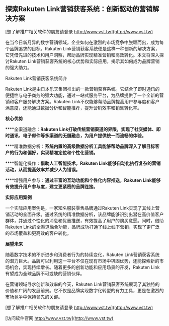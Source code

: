 ## **探索Rakuten Link营销获客系统：创新驱动的营销解决方案**

[想了解推广相关软件的朋友请登录 http://www.vst.tw](http://www.vst.tw)

在当今日新月异的数字营销领域，企业如何在激烈的市场竞争中脱颖而出，成为每个品牌追求的目标。Rakuten Link营销获客系统便是这样一种创新的解决方案，它凭借先进的技术和用户洞察，帮助品牌实现精准营销和高效转化。本文将深入探讨Rakuten Link营销获客系统的核心优势和实际应用，揭示其如何成为品牌营销的强大助力。

Rakuten Link营销获客系统简介

Rakuten Link是由日本乐天集团推出的一款营销获客系统。它结合了即时通讯的便捷性与电子商务的强大功能，通过一站式服务平台，为品牌提供了一个全新的营销和客户服务解决方案。Rakuten Link不仅能够帮助品牌提高用户参与度和客户满意度，还能通过数据分析和智能推荐，提升营销效率和销售转化率。

**核心优势**

****全渠道融合：**Rakuten Link打破传统营销渠道的界限，实现了社交媒体、即时通讯、电子邮件等多渠道的无缝融合，为用户提供统一而流畅的体验。**

****精准数据分析：**系统内置的高级数据分析工具能够帮助品牌深入了解目标客户的行为和偏好，实现精准定位和个性化营销。**

****智能化操作：**借助人工智能技术，Rakuten Link能够自动化执行复杂的营销活动，从而提高效率并减少人为错误。**

****增强用户参与：**通过丰富的互动功能和个性化内容推送，Rakuten Link能够有效提升用户参与度，建立更紧密的品牌连接。**

**实际应用案例**

一个实际应用案例是，一家知名服装零售品牌通过Rakuten Link实现了其线上营销活动的全面升级。通过系统的精准数据分析，该品牌能够识别出潜在高价值客户群体，并通过个性化的消息和优惠推送，有效提高了用户的购买意愿。同时，借助Rakuten Link的全渠道融合功能，品牌成功打通了线上线下营销，实现了更广泛的市场覆盖和更高效的客户转化。

**展望未来**

随着数字技术的不断进步和消费者行为的持续变化，Rakuten Link营销获客系统的潜力巨大。品牌可以利用这一平台不仅在现有市场中巩固优势，还能探索新的市场机会，实现持续增长。随着更多的创新功能和应用场景的开发，Rakuten Link有望成为全球品牌不可或缺的营销伙伴。

在营销领域寻求创新和效率的今天，Rakuten Link营销获客系统展现了其独特的价值和广阔的发展前景。它不仅是品牌实现数字化转型的有力工具，更是在激烈的市场竞争中保持领先的关键。

[想了解推广相关软件的朋友请登录 http://www.vst.tw](http://www.vst.tw)


[访问软件官网 http://www.vst.tw](http://www.vst.tw)
